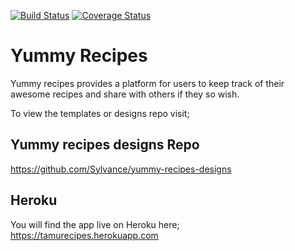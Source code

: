 [![Build Status](https://travis-ci.org/Sylvance/yummyrecipes.svg?branch=master)](https://travis-ci.org/Sylvance/yummyrecipes)
[![Coverage Status](https://coveralls.io/repos/github/Sylvance/yummy-recipes-flask-app/badge.svg?branch=develop)](https://coveralls.io/github/Sylvance/yummy-recipes-flask-app?branch=develop)

# Yummy Recipes
Yummy recipes provides a platform for users to keep track of their awesome recipes and share with others if they so wish.

To view the templates or designs repo visit;
## Yummy recipes designs Repo
https://github.com/Sylvance/yummy-recipes-designs

## Heroku
You will find the app live on Heroku here;
https://tamurecipes.herokuapp.com